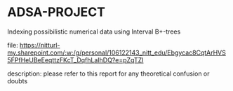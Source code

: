 # ADSA-PROJECT
Indexing possibilistic numerical data using Interval B+-trees

file: https://nitturl-my.sharepoint.com/:w:/g/personal/106122143_nitt_edu/Ebgycac8CqtArHVS5FPfHeUBeEeqttzFKcT_DqfhLaIhDQ?e=pZqTZI

description: please refer to this report for any theoretical confusion or doubts
